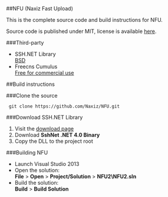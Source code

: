 ##NFU (Naxiz Fast Upload)

This is the complete source code and build instructions for NFU.

Source code is published under MIT, license is available [here](https://github.com/naxiz/NFU/blob/master/LICENSE).

###Third-party

* SSH.NET Library  
  [BSD](http://sshnet.codeplex.com)
* Freecns Cumulus  
  [Free for commercial use](https://www.iconfinder.com/iconsets/freecns-cumulus)

##Build instructions

###Clone the source

     git clone https://github.com/Naxiz/NFU.git

###Download SSH.NET Library
1. Visit the [download page](http://sshnet.codeplex.com/releases/view/latest)
2. Download **SshNet .NET 4.0 Binary**
3. Copy the DLL to the project root

###Building NFU

* Launch Visual Studio 2013
* Open the solution:  
  **File** > **Open** > **Project/Solution** > **NFU2\NFU2.sln**
* Build the solution:  
  **Build** > **Build Solution**